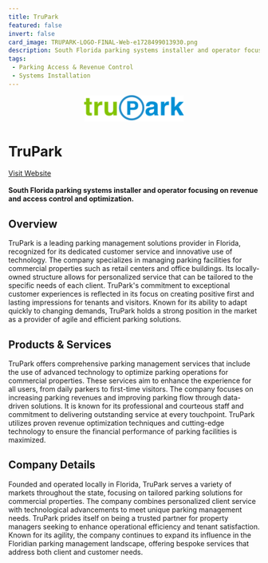 ```yaml
---
title: TruPark
featured: false
invert: false
card_image: TRUPARK-LOGO-FINAL-Web-e1728499013930.png
description: South Florida parking systems installer and operator focusing on revenue and access control and optimization.
tags: 
 - Parking Access & Revenue Control
 - Systems Installation
---
```


<div align="center">
<a href="https://truparkusa.com/">
<img src="TRUPARK-LOGO-FINAL-Web-e1728499013930.png" alt="Logo" style="min-width: 200px; max-width: 600px; height: auto;" >
</a>
</div>

# TruPark
<a href="https://truparkusa.com/">Visit Website</a>
<br>
<br>
**South Florida parking systems installer and operator focusing on revenue and access control and optimization.**

## Overview
TruPark is a leading parking management solutions provider in Florida, recognized for its dedicated customer service and innovative use of technology. The company specializes in managing parking facilities for commercial properties such as retail centers and office buildings. Its locally-owned structure allows for personalized service that can be tailored to the specific needs of each client. TruPark's commitment to exceptional customer experiences is reflected in its focus on creating positive first and lasting impressions for tenants and visitors. Known for its ability to adapt quickly to changing demands, TruPark holds a strong position in the market as a provider of agile and efficient parking solutions.
## Products & Services 
TruPark offers comprehensive parking management services that include the use of advanced technology to optimize parking operations for commercial properties. These services aim to enhance the experience for all users, from daily parkers to first-time visitors. The company focuses on increasing parking revenues and improving parking flow through data-driven solutions. It is known for its professional and courteous staff and commitment to delivering outstanding service at every touchpoint. TruPark utilizes proven revenue optimization techniques and cutting-edge technology to ensure the financial performance of parking facilities is maximized.
## Company Details 
Founded and operated locally in Florida, TruPark serves a variety of markets throughout the state, focusing on tailored parking solutions for commercial properties. The company combines personalized client service with technological advancements to meet unique parking management needs. TruPark prides itself on being a trusted partner for property managers seeking to enhance operational efficiency and tenant satisfaction. Known for its agility, the company continues to expand its influence in the Floridian parking management landscape, offering bespoke services that address both client and customer needs.


